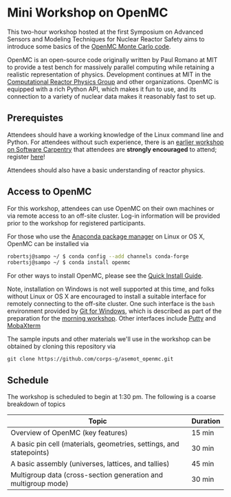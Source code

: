 # Mini Workshop on OpenMC

This two-hour workshop hosted at the first Symposium on Advanced
Sensors and Modeling Techniques for Nuclear Reactor Safety aims
to introduce some basics of the [OpenMC Monte Carlo code](https://openmc.readthedocs.io/en/stable/). 


OpenMC is an open-source code originally written by Paul Romano at MIT to
provide a test bench for massively parallel computing while retaining a
realistic representation of physics.  Development continues at MIT 
in the [Computational Reactor Physics Group](https://crpg.mit.edu/) and other
organizations.  OpenMC is equipped with a rich Python API, which makes it
fun to use, and its connection to a variety of nuclear data makes it
reasonably fast to set up.

## Prerequistes

Attendees should have a working knowledge of the Linux command line and Python.
For attendees without such experience, there is an [earlier workshop on
Software Carpentry](https://katyhuff.github.io/2018-12-15-mumbai/) that 
attendees are **strongly encouraged** to attend;
register [here](https://goo.gl/forms/OCjAryhRSBTS0HaT2)!

Attendees should also have a basic understanding of reactor physics.
 
## Access to OpenMC

For this workshop, attendees can use OpenMC on their own machines or via
remote access to an off-site cluster. Log-in information will be provided 
prior to the workshop for registered participants.

For those who use the [Anaconda package manager]() on Linux or OS X, OpenMC 
can be installed via

```bash
robertsj@sampo ~/ $ conda config --add channels conda-forge
robertsj@sampo ~/ $ conda install openmc
```

For other ways to install OpenMC, please 
see the [Quick Install Guide](https://openmc.readthedocs.io/en/stable/quickinstall.html).

Note, installation on Windows is not well supported at this time, and 
folks without Linux or OS X are encouraged to install a suitable
interface for remotely connecting to the off-site cluster.  One such
interface is the `bash` environment 
provided by [Git for Windows](https://git-scm.com/downloads), which
is described as part of the preparation for the
[morning workshop](https://katyhuff.github.io/2018-12-15-mumbai/).  Other
interfaces include [Putty](https://www.putty.org/) 
and [MobaXterm](https://mobaxterm.mobatek.net/)

The sample inputs and other materials we'll use in the workshop can 
be obtained by cloning this repository via

```
git clone https://github.com/corps-g/asemot_openmc.git
```


## Schedule

The workshop is scheduled to begin at 1:30 pm.  The following is 
a coarse breakdown of topics

| Topic               | Duration |
|---------------------|----------|
| Overview of OpenMC (key features) | 15 min   |
| A basic pin cell (materials, geometries, settings, and statepoints)    | 30 min   |
| A basic assembly (universes, lattices, and tallies)   | 45 min   |
| Multigroup data  (cross-section generation and multigroup mode)   | 30 min   |




